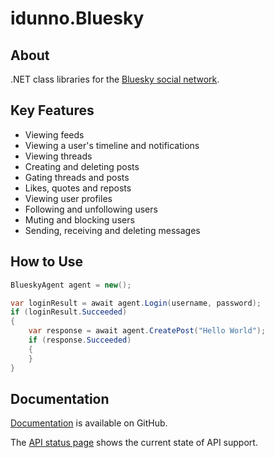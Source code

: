 # idunno.Bluesky

## About

.NET class libraries for the [Bluesky social network](https://bsky.social/).

## Key Features

* Viewing feeds
* Viewing a user's timeline and notifications
* Viewing threads
* Creating and deleting posts
* Gating threads and posts
* Likes, quotes and reposts
* Viewing user profiles
* Following and unfollowing users
* Muting and blocking users
* Sending, receiving and deleting messages

## How to Use

```c#
BlueskyAgent agent = new();

var loginResult = await agent.Login(username, password);
if (loginResult.Succeeded)
{
    var response = await agent.CreatePost("Hello World");
    if (response.Succeeded)
    {
    }
}
```

## Documentation
[Documentation](https://github.com/blowdart/idunno.Bluesky/tree/main/docs/) is available on GitHub.

The [API status page](https://github.com/blowdart/idunno.Bluesky/tree/main/docs/endpointStatus.md) shows the current state of API support.
